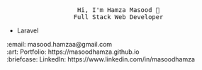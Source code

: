 
<p align="center">
  <samp>
    Hi, I'm Hamza Masood 👋 <br>
    Full Stack Web Developer  <br>
    <ul>
<li>Laravel</li> 
</ul>
    :email:	masood.hamzaa@gmail.com <br>
    :art: Portfolio: https://masoodhamza.github.io <br>
    :briefcase: LinkedIn: https://www.linkedin.com/in/masoodhamza <br>
  </samp>
</p>



<!--
**masoodhamza/masoodhamza** is a ✨ _special_ ✨ repository because its `README.md` (this file) appears on your GitHub profile.

Here are some ideas to get you started:

- 🔭 I’m currently working on ...
- 🌱 I’m currently learning ...
- 👯 I’m looking to collaborate on ...
- 🤔 I’m looking for help with ...
- 💬 Ask me about ...
- 📫 How to reach me: ...
- 😄 Pronouns: ...
- ⚡ Fun fact: ...
-->
